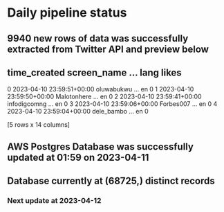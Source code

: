 # Daily pipeline status
## 9940 new rows of data was successfully extracted from Twitter API and preview below
##                time_created   screen_name  ... lang likes
0 2023-04-10 23:59:51+00:00    oluwabukwu  ...   en     0
1 2023-04-10 23:59:50+00:00   Malotonhere  ...   en     0
2 2023-04-10 23:59:41+00:00  infodigcomng  ...   en     0
3 2023-04-10 23:59:06+00:00     Forbes007  ...   en     0
4 2023-04-10 23:59:04+00:00    dele_bambo  ...   en     0

[5 rows x 14 columns]
## AWS Postgres Database was successfully updated at  01:59 on 2023-04-11
## Database currently at (68725,) distinct records
### Next update at 2023-04-12
